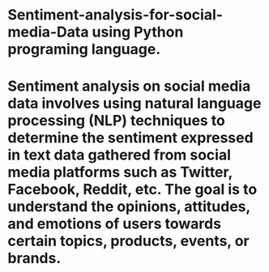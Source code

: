 # Sentiment-analysis-for-social-media-Data using Python programing language.
# Sentiment analysis on social media data involves using natural language processing (NLP) techniques to determine the sentiment expressed in text data gathered from social media platforms such as Twitter, Facebook, Reddit, etc. The goal is to understand the opinions, attitudes, and emotions of users towards certain topics, products, events, or brands.
